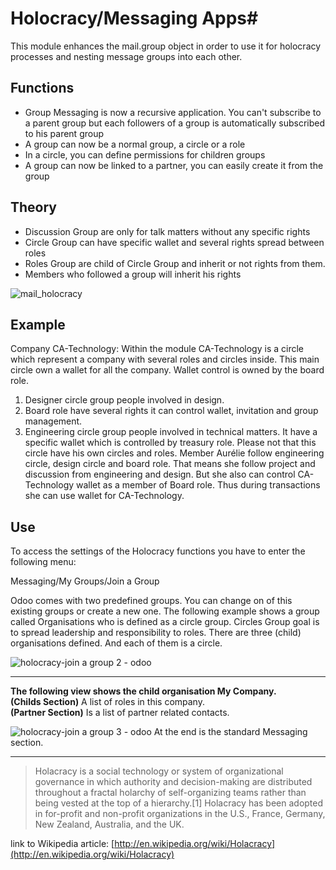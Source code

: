 # Holocracy/Messaging Apps#

This module enhances the mail.group object in order to use it for holocracy processes and nesting message groups into each other. 

## Functions ##
- Group Messaging is now a recursive application. You can't subscribe to a parent group but each followers of a group is automatically subscribed to his parent group
- A group can now be a normal group, a circle or a role
- In a circle, you can define permissions for children groups
- A group can now be linked to a partner, you can easily create it from the group

## Theory ##
- Discussion Group are only for talk matters without any specific rights
- Circle Group can have specific wallet and several rights spread between roles
- Roles Group are child of Circle Group and inherit or not rights from them.
- Members who followed a group will inherit his rights

![mail_holocracy](https://cloud.githubusercontent.com/assets/2928740/5514942/c485d492-8853-11e4-8c6d-4c66c5cc26cc.png)
## Example ##
Company CA-Technology:
Within the module CA-Technology is a circle which represent a company with several roles and circles inside. This main circle own a wallet for all the company. Wallet control is owned by the board role.

1. Designer circle group people involved in design.
1. Board role have several rights it can control wallet, invitation and group management. 
1. Engineering circle group people involved in technical matters. It have a specific wallet which is controlled by treasury role. Please not that this circle have his own circles and roles.
Member Aurélie follow engineering circle, design circle and board role. That means she follow project and discussion from engineering and design. But she also can control CA-Technology wallet as a member of Board role. Thus during transactions she can use wallet for CA-Technology.

## Use ##
To access the settings of the Holocracy functions you have to enter the following menu:

Messaging/My Groups/Join a Group

Odoo comes with two predefined groups. You can change on of this existing groups or create a new one. The following example shows a group called Organisations who is defined as a circle group. Circles Group goal is to spread leadership and responsibility to roles.
There are three (child) organisations defined. And each of them is a circle.

![holocracy-join a group 2 - odoo](https://cloud.githubusercontent.com/assets/2928740/5515007/89aa9274-8856-11e4-8391-52f9effd3015.png)

----------

**The following view shows the child organisation My Company.** <br>
**(Childs Section)** A list of roles in this company.<br>
**(Partner Section)** Is a list of partner related contacts.

![holocracy-join a group 3 - odoo](https://cloud.githubusercontent.com/assets/2928740/5515008/92ced04a-8856-11e4-8d5b-ec4951a694fb.png)
At the end is the standard Messaging section.


----------



> Holacracy is a social technology or system of organizational governance in which authority and decision-making are distributed throughout a fractal holarchy of self-organizing teams rather than being vested at the top of a hierarchy.[1] Holacracy has been adopted in for-profit and non-profit organizations in the U.S., France, Germany, New Zealand, Australia, and the UK.

link to Wikipedia article: [http://en.wikipedia.org/wiki/Holacracy](http://en.wikipedia.org/wiki/Holacracy)

